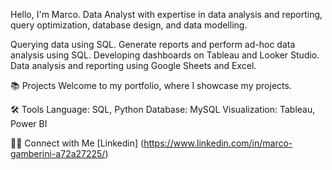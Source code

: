 Hello, I'm Marco. Data Analyst with expertise in data analysis and reporting, query optimization, database design, and data modelling.

Querying data using SQL.
Generate reports and perform ad-hoc data analysis using SQL.
Developing dashboards on Tableau and Looker Studio.
Data analysis and reporting using Google Sheets and Excel.

📚 Projects
Welcome to my portfolio, where I showcase my projects.

🛠️ Tools
Language: SQL, Python
Database: MySQL
Visualization: Tableau, Power BI

👋🏻 Connect with Me
[Linkedin] (https://www.linkedin.com/in/marco-gamberini-a72a27225/)
